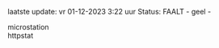 laatste update: 
vr 01-12-2023  3:22   uur 
Status: FAALT - geel - 
<div class="service Y">microstation</div><div class="service Y">httpstat</div>